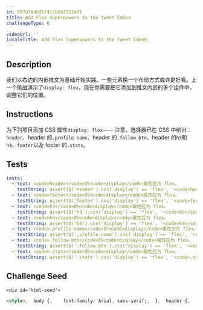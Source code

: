 ```yaml
---
id: 587d78ab367417b2b2512af1
title: Add Flex Superpowers to the Tweet Embed
challengeType: 0

videoUrl: ''
localeTitle: Add Flex Superpowers to the Tweet Embed
---
```


## Description
<section id='description'>
我们以右边的内嵌推文为基础开始实践。一些元素换一个布局方式或许更好看。上一个挑战演示了<code>display: flex</code>，现在你需要把它添加到推文内嵌的多个组件中，调整它们的位置。
</section>

## Instructions
<section id='instructions'>
为下列项目添加 CSS 属性<code>display: flex</code>—— 注意，选择器已在 CSS 中给出：
<code>header</code>、header 的<code>.profile-name</code>、header 的<code>.follow-btn</code>、header 的<code>h3</code>和<code>h4</code>、<code>footer</code>以及 footer 的<code>.stats</code>。
</section>

## Tests
<section id='tests'>

```yml
tests:
  - text: <code>header</code>的<code>display</code>属性应为 flex。
    testString: assert($('header').css('display') == 'flex', '<code>header</code>的<code>display</code>属性应为 flex。');
  - text: <code>footer</code>的<code>display</code>属性应为 flex。
    testString: assert($('footer').css('display') == 'flex', '<code>footer</code>的<code>display</code>属性应为 flex。');
  - text: <code>h3</code>的<code>display</code>属性应为 flex。
    testString: assert($('h3').css('display') == 'flex', '<code>h3</code>的<code>display</code>属性应为 flex。');
  - text: <code>h4</code>的<code>display</code>属性应为 flex。
    testString: assert($('h4').css('display') == 'flex', '<code>h4</code>的<code>display</code>属性应为 flex。');
  - text: <code>.profile-name</code>的<code>display</code>属性应为 flex。
    testString: assert($('.profile-name').css('display') == 'flex', '<code>.profile-name</code>的<code>display</code>属性应为 flex。');
  - text: <code>.follow-btn</code>的<code>display</code>属性应为 flex。
    testString: assert($('.follow-btn').css('display') == 'flex', '<code>.follow-btn</code>的<code>display</code>属性应为 flex。');
  - text: <code>.stats</code>的<code>display</code>属性应为 flex。
    testString: assert($('.stats').css('display') == 'flex', '<code>.stats</code>的<code>display</code>属性应为 flex。');

```

</section>

## Challenge Seed
<section id='challengeSeed'>

    <div id='html-seed'>
```html
<style>,  body {,    font-family: Arial, sans-serif;,  },  header {,    ,  },  header .profile-thumbnail {,    width: 50px;,    height: 50px;,    border-radius: 4px;,  },  header .profile-name {,    ,    margin-left: 10px;,  },  header .follow-btn {,    ,    margin: 0 0 0 auto;,  },  header .follow-btn button {,    border: 0;,    border-radius: 3px;,    padding: 5px;,  },  header h3, header h4 {,    ,    margin: 0;,  },  #inner p {,    margin-bottom: 10px;,    font-size: 20px;,  },  #inner hr {,    margin: 20px 0;,    border-style: solid;,    opacity: 0.1;,  },  footer {,    ,  },  footer .stats {,    ,    font-size: 15px;,  },  footer .stats strong {,    font-size: 18px;,  },  footer .stats .likes {,    margin-left: 10px;,  },  footer .cta {,    margin-left: auto;,  },  footer .cta button {,    border: 0;,    background: transparent;,  },</style>,<header>,  <img src="https://pbs.twimg.com/profile_images/378800000147359764/54dc9a5c34e912f34db8662d53d16a39_400x400.png" alt="Quincy Larson's profile picture" class="profile-thumbnail">,  <div class="profile-name">,    <h3>Quincy Larson</h3>,    <h4>@ossia</h4>,  </div>,  <div class="follow-btn">,    <button>Follow</button>,  </div>,</header>,<div id="inner">,  <p>I meet so many people who are in search of that one trick that will help them work smart. Even if you work smart, you still have to work hard.</p>,  <span class="date">1:32 PM - 12 Jan 2018</span>,  <hr>,</div>,<footer>,  <div class="stats">,    <div class="Retweets">,      <strong>107</strong> Retweets,    </div>,    <div class="likes">,      <strong>431</strong> Likes,    </div>,  </div>,  <div class="cta">,    <button class="share-btn">Share</button>,    <button class="retweet-btn">Retweet</button>,    <button class="like-btn">Like</button>,  </div>,</footer>
```





</div>





</section>

              